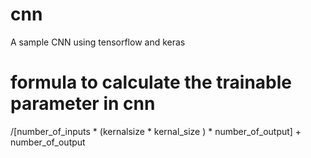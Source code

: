 # cnn
A sample CNN using tensorflow and keras 


# formula to calculate the trainable parameter in cnn


/[number_of_inputs * (kernalsize * kernal_size ) * number_of_output] + number_of_output
